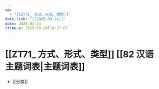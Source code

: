 ```yaml
---
up:
  - "[[ZT71_ 方式、形式、类型]]"
date-link: "[[2025-03-24]]"
date: 2025-03-24
ctime-p: 2025-03-24T16:27:07
---
```


# [[ZT71_ 方式、形式、类型]] [[82 汉语主题词表|主题词表]]

- [[分类]]
